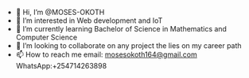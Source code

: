 - 👋 Hi, I’m @MOSES-OKOTH
- 👀 I’m interested in Web development and IoT
- 🌱 I’m currently learning Bachelor of Science in Mathematics and Computer Science
- 💞️ I’m looking to collaborate on any project the lies on my career path
- 📫 How to reach me email: mosesokoth164@gmail.com WhatsApp:+254714263898

<!---
MOSES-OKOTH/MOSES-OKOTH is a ✨ special ✨ repository because its `README.md` (this file) appears on your GitHub profile.
You can click the Preview link to take a look at your changes.
--->

